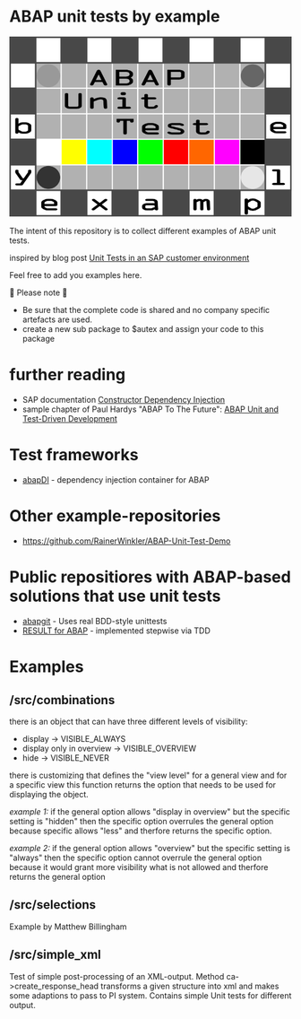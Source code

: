 # ABAP unit tests by example

![logo](https://github.com/Ennowulff/abap-unit-tests-by-example/blob/807414bdcd54f768c5158a7035a46cf76565a421/img/ABAP%20Unit%20Test%20by%20Example%20Logo.png)

The intent of this repository is to collect different examples of ABAP unit tests.

inspired by blog post [Unit Tests in an SAP customer environment](https://answers.sap.com/articles/13361225/unit-tests-in-an-sap-customer-environment.html)

Feel free to add you examples here.

:rainbow: Please note :teddy_bear:
- Be sure that the complete code is shared and no company specific artefacts are used.
- create a new sub package to $autex and assign your code to this package

# further reading
- SAP documentation [Constructor Dependency Injection](https://help.sap.com/saphelp_em900/helpdata/en/7a/c48b5babaa4874ab5f3bccb5411981/content.htm?no_cache=true)
- sample chapter of Paul Hardys "ABAP To The Future": [ABAP Unit and Test-Driven
Development](https://s3-eu-west-1.amazonaws.com/gxmedia.galileo-press.de/leseproben/4751/reading_sample_sappress_1761_abaptothefuture.pdf)

# Test frameworks
* [abapDI](https://github.com/hapejot/abapDI) - dependency injection container for ABAP

# Other example-repositories
* https://github.com/RainerWinkler/ABAP-Unit-Test-Demo

# Public repositiores with ABAP-based solutions that use unit tests
* [abapgit](https://github.com/abapGit/abapGit) - Uses real BDD-style unittests
* [RESULT for ABAP](https://github.com/dominikpanzer/RESULT-for-ABAP) - implemented stepwise via TDD

# Examples


## /src/combinations

there is an object that can have three different levels of visibility:
 - display -> VISIBLE_ALWAYS
 - display only in overview -> VISIBLE_OVERVIEW
 - hide -> VISIBLE_NEVER

there is customizing that defines the "view level" for a general view and for a specific view this function returns the option that needs to be used for displaying the object.

_example 1:_
if the general option allows "display in overview" but the specific setting is "hidden" then the specific option overrules the general option because specific allows "less" and therfore returns the specific option.

_example 2:_
if the general option allows "overview" but the specific setting is "always" then the specific option cannot overrule the general option because it would grant more visibility what is not allowed and therfore returns the general option

## /src/selections

Example by Matthew Billingham

## /src/simple_xml

Test of simple post-processing of an XML-output.
Method ca->create_response_head transforms a given structure into xml and makes some adaptions to pass to PI system.
Contains simple Unit tests for different output.
